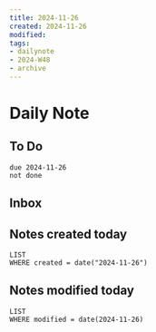 ```yaml
---
title: 2024-11-26
created: 2024-11-26
modified: 
tags: 
- dailynote
- 2024-W48
- archive
---
```

# Daily Note
## To Do
```tasks
due 2024-11-26
not done
```
## Inbox
## Notes created today
```dataview
LIST
WHERE created = date("2024-11-26")
```
## Notes modified today
```dataview
LIST
WHERE modified = date(2024-11-26)
```
